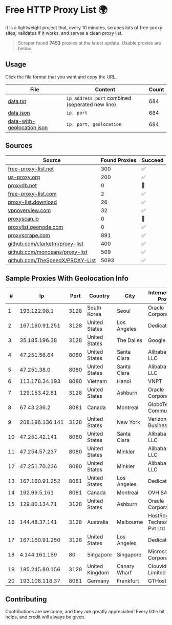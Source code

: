 
# Free HTTP Proxy List 🌍

It is a lightweight project that, every 10 minutes, scrapes lots of free-proxy sites, validates if it works, and serves a clean proxy list.


> Scraper found **7453** proxies at the latest update. Usable proxies are below.

## Usage

Click the file format that you want and copy the URL.


|File|Content|Count|
|----|-------|-----|
|[data.txt](https://raw.githubusercontent.com/themiralay/Proxy-List-World/master/data.txt)|`ip_address:port` combined (seperated new line)|684|
|[data.json](https://raw.githubusercontent.com/themiralay/Proxy-List-World/master/data.json)|`ip, port`|684|
|[data-with-geolocation.json](https://raw.githubusercontent.com/themiralay/Proxy-List-World/master/data-with-geolocation.json)|`ip, port, geolocation`|684|

## Sources

|Source|Found Proxies|Succeed|
|------|-------------|-------|
|[free-proxy-list.net](https://free-proxy-list.net)|300|✅|
|[us-proxy.org](https://www.us-proxy.org)|200|✅|
|[proxydb.net](http://proxydb.net)|0|🚫|
|[free-proxy-list.com](https://free-proxy-list.com/?page=&port=&type%5B%5D=http&type%5B%5D=https&up_time=0&search=Search)|2|✅|
|[proxy-list.download](https://www.proxy-list.download/HTTP)|26|✅|
|[vpnoverview.com](https://vpnoverview.com/privacy/anonymous-browsing/free-proxy-servers)|32|✅|
|[proxyscan.io](https://www.proxyscan.io)|0|🚫|
|[proxylist.geonode.com](https://proxylist.geonode.com/api/proxy-list?limit=300&page=1&sort_by=lastChecked&sort_type=desc&protocols=http,https)|0|✅|
|[proxyscrape.com](https://api.proxyscrape.com/v2/?request=displayproxies&protocol=http&timeout=10000&country=all&ssl=all&anonymity=all)|891|✅|
|[github.com/clarketm/proxy-list](https://raw.githubusercontent.com/clarketm/proxy-list/master/proxy-list-raw.txt)|400|✅|
|[github.com/monosans/proxy-list](https://raw.githubusercontent.com/monosans/proxy-list/main/proxies/http.txt)|509|✅|
|[github.com/TheSpeedX/PROXY-List](https://raw.githubusercontent.com/TheSpeedX/PROXY-List/master/http.txt)|5093|✅|


## Sample Proxies With Geolocation Info

|#|Ip|Port|Country|City|Internet Service Provider|
|-|--|----|-------|----|-------------------------|
|1|193.122.98.1|3128|South Korea|Seoul|Oracle Corporation|
|2|167.160.91.251|3128|United States|Los Angeles|Dedicated.com|
|3|35.185.196.38|3128|United States|The Dalles|Google LLC|
|4|47.251.56.64|8080|United States|Santa Clara|Alibaba.com LLC|
|5|47.251.38.0|8080|United States|Santa Clara|Alibaba.com LLC|
|6|113.178.34.193|8080|Vietnam|Hanoi|VNPT|
|7|129.153.42.81|3128|United States|Ashburn|Oracle Corporation|
|8|67.43.236.2|8081|Canada|Montreal|GloboTech Communications|
|9|208.196.136.141|3128|United States|New York|Verizon Business|
|10|47.251.42.141|8080|United States|Santa Clara|Alibaba.com LLC|
|11|47.254.57.237|8080|United States|Minkler|Alibaba.com LLC|
|12|47.251.70.236|8080|United States|Minkler|Alibaba.com LLC|
|13|167.160.91.252|8081|United States|Los Angeles|Dedicated.com|
|14|192.99.5.161|8081|Canada|Montreal|OVH SAS|
|15|129.80.134.71|3128|United States|Ashburn|Oracle Corporation|
|16|144.48.37.141|3128|Australia|Melbourne|HostRoyale Technologies Pvt Ltd|
|17|167.160.91.250|3128|United States|Los Angeles|Dedicated.com|
|18|4.144.161.159|80|Singapore|Singapore|Microsoft Corporation|
|19|185.245.80.156|3128|United Kingdom|Canary Wharf|Clouvider Limited|
|20|193.108.118.37|8081|Germany|Frankfurt|GTHost|



## Contributing

Contributions are welcome, and they are greatly appreciated! Every
little bit helps, and credit will always be given.

